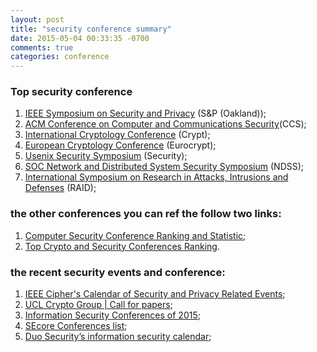 ```yaml
---
layout: post
title: "security conference summary"
date: 2015-05-04 00:33:35 -0700
comments: true
categories: conference
---
```


### Top security conference

1. [IEEE Symposium on Security and Privacy](http://www.ieee-security.org/TC/SP-Index.html) (S&P (Oakland));
2. [ACM Conference on Computer and Communications Security](http://www.acm.org/sigs/sigsac/ccs/)(CCS);
3. [International Cryptology Conference](http://www.iacr.org/conferences/) (Crypt);
4. [European Cryptology Conference](http://www.iacr.org/conferences/) (Eurocrypt);
5. [Usenix Security Symposium](https://www.usenix.org/conferences/byname/108) (Security);
6. [SOC Network and Distributed System Security Symposium](http://www.isoc.org/isoc/conferences/ndss/) (NDSS);
7. [International Symposium on  Research in Attacks, Intrusions and Defenses](http://www.raid-symposium.org/) (RAID);
<!--more-->

### the other conferences you can ref the follow two links:
1. [Computer Security Conference Ranking and Statistic](http://faculty.cs.tamu.edu/guofei/sec_conf_stat.htm);
2. [Top Crypto and Security Conferences Ranking](http://icsd.i2r.a-star.edu.sg/staff/jianying/conference-ranking.html).

### the recent security events and conference:
1. [IEEE Cipher's Calendar of Security and Privacy Related Events](http://www.ieee-security.org/Calendar/cipher-hypercalendar.html);
2. [UCL Crypto Group  | Call for papers](http://www.uclouvain.be/crypto/callforpapers/forthcoming);
3. [Information Security Conferences of 2015](http://www.concise-courses.com/security/conferences-of-2015);
4. [SEcore Conferences list](https://secore.info/conferences);
5. [Duo Security’s information security calendar](https://www.duosecurity.com/resources/calendar);